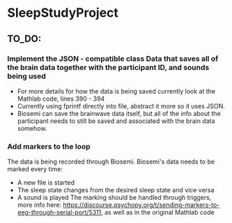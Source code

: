 # SleepStudyProject

## TO_DO:
### Implement the JSON - compatible class Data that saves all of the brain data together with the participant ID, and sounds being used
 - For more details for how the data is being saved currently look at the Mathlab code, lines 390 - 394
 - Currently using fprintf directly into file, abstract it more so it uses JSON.
 - Biosemi can save the brainwave data itself, but all of the info about the participant needs to still be saved and associated with the brain data somehow.

### Add markers to the loop
The data is being recorded through Biosemi. Biosemi's data needs to be marked every time:
- A new file is started
- The sleep state changes from the desired sleep state and vice versa
- A sound is played
The marking should be handled through triggers, more info here: https://discourse.psychopy.org/t/sending-markers-to-eeg-through-serial-port/5311, as well as in the original Mathlab code
